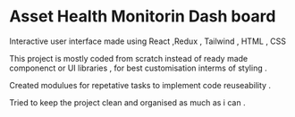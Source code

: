 # Asset Health Monitorin Dash board 

Interactive user interface made using React ,Redux , Tailwind , HTML , CSS

This project is mostly coded from scratch instead of ready made componenct or UI libraries , 
for best customisation interms of styling .

Created modulues for repetative tasks to implement code reuseability .

Tried to keep the project clean and organised as much as i can .
